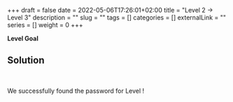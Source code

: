 +++
draft = false
date = 2022-05-06T17:26:01+02:00
title = "Level 2 -> Level 3"
description = ""
slug = ""
tags = []
categories = []
externalLink = ""
series = []
weight = 0
+++

**Level Goal**



## Solution ##



&nbsp;

We successfully found the password for Level !
